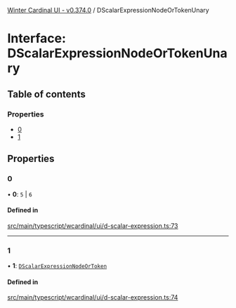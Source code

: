 [Winter Cardinal UI - v0.374.0](../index.md) / DScalarExpressionNodeOrTokenUnary

# Interface: DScalarExpressionNodeOrTokenUnary

## Table of contents

### Properties

- [0](DScalarExpressionNodeOrTokenUnary.md#0)
- [1](DScalarExpressionNodeOrTokenUnary.md#1)

## Properties

### 0

• **0**: ``5`` \| ``6``

#### Defined in

[src/main/typescript/wcardinal/ui/d-scalar-expression.ts:73](https://github.com/winter-cardinal/winter-cardinal-ui/blob/v0.310.1/src/main/typescript/wcardinal/ui/d-scalar-expression.ts#L73)

___

### 1

• **1**: [`DScalarExpressionNodeOrToken`](../index.md#dscalarexpressionnodeortoken)

#### Defined in

[src/main/typescript/wcardinal/ui/d-scalar-expression.ts:74](https://github.com/winter-cardinal/winter-cardinal-ui/blob/v0.310.1/src/main/typescript/wcardinal/ui/d-scalar-expression.ts#L74)
